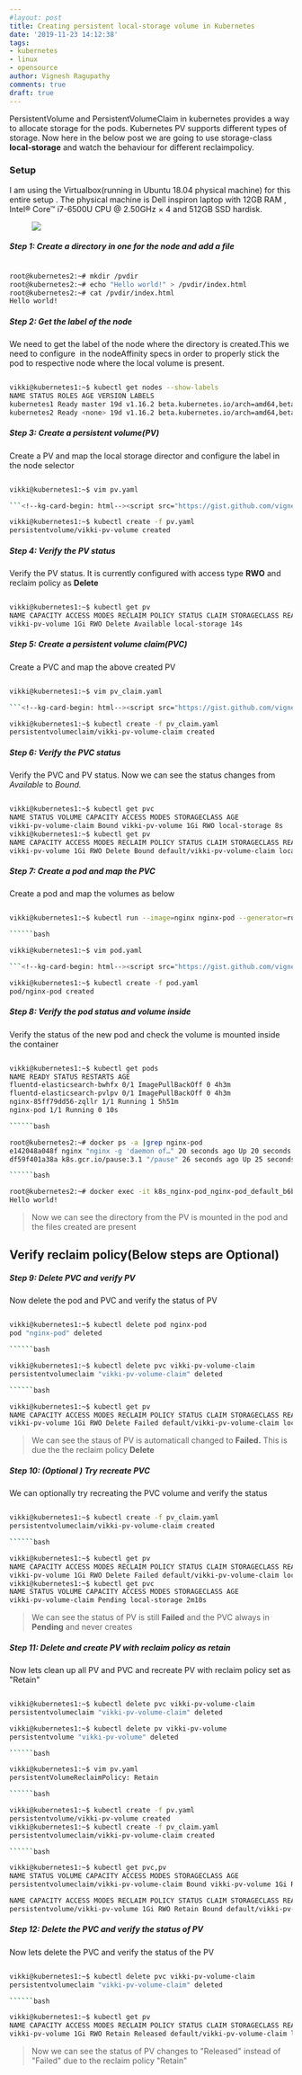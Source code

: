 ```yaml
---
#layout: post
title: Creating persistent local-storage volume in Kubernetes
date: '2019-11-23 14:12:38'
tags:
- kubernetes
- linux
- opensource
author: Vignesh Ragupathy
comments: true
draft: true
---
```


PersistentVolume and PersistentVolumeClaim in kubernetes provides a way to allocate storage for the pods. Kubernetes PV supports different types of storage. Now here in the below post we are going to use storage-class **local-storage** and watch the behaviour for different reclaimpolicy.

### **Setup**

I am using the Virtualbox(running in Ubuntu 18.04 physical machine) for this entire setup . The physical machine is Dell inspiron laptop with 12GB RAM , Intel® Core™ i7-6500U CPU @ 2.50GHz × 4 and 512GB SSD hardisk.

<!--kg-card-begin: image--><figure class="kg-card kg-image-card"><img src="../../images/2019/11/Screenshot-from-2019-11-23-11-56-54-2.png" class="kg-image"></figure><!--kg-card-end: image-->
##### Step 1: Create a directory in one for the node and add a file
```bash

root@kubernetes2:~# mkdir /pvdir
root@kubernetes2:~# echo "Hello world!" > /pvdir/index.html 
root@kubernetes2:~# cat /pvdir/index.html 
Hello world!

```
##### Step 2: Get the label of the node 

We need to get the label of the node where the directory is created.This we need to configure &nbsp;in the nodeAffinity specs in order to properly stick the pod to respective node where the local volume is present.

```bash

vikki@kubernetes1:~$ kubectl get nodes --show-labels
NAME STATUS ROLES AGE VERSION LABELS
kubernetes1 Ready master 19d v1.16.2 beta.kubernetes.io/arch=amd64,beta.kubernetes.io/os=linux,kubernetes.io/arch=amd64,kubernetes.io/hostname=kubernetes1,kubernetes.io/os=linux,node-role.kubernetes.io/master=
kubernetes2 Ready <none> 19d v1.16.2 beta.kubernetes.io/arch=amd64,beta.kubernetes.io/os=linux,kubernetes.io/arch=amd64,kubernetes.io/hostname=kubernetes2,kubernetes.io/os=linux

```
##### Step 3: Create a persistent volume(PV)

Create a PV and map the local storage director and configure the label in the node selector

```bash

vikki@kubernetes1:~$ vim pv.yaml

```<!--kg-card-begin: html--><script src="https://gist.github.com/vigneshragupathy/b0fdde697229f150740a079b77458d64.js"></script><!--kg-card-end: html-->```bash

vikki@kubernetes1:~$ kubectl create -f pv.yaml 
persistentvolume/vikki-pv-volume created

```
##### Step 4: Verify the PV status

Verify the PV status. It is currently configured with access type **RWO** and reclaim policy as **Delete**

```bash

vikki@kubernetes1:~$ kubectl get pv
NAME CAPACITY ACCESS MODES RECLAIM POLICY STATUS CLAIM STORAGECLASS REASON AGE
vikki-pv-volume 1Gi RWO Delete Available local-storage 14s

```
##### Step 5: Create a persistent volume claim(PVC)

Create a PVC and map the above created PV

```bash

vikki@kubernetes1:~$ vim pv_claim.yaml

```<!--kg-card-begin: html--><script src="https://gist.github.com/vigneshragupathy/5f9f6acb132e499ccb80523b170dc815.js"></script><!--kg-card-end: html-->```bash

vikki@kubernetes1:~$ kubectl create -f pv_claim.yaml 
persistentvolumeclaim/vikki-pv-volume-claim created

```
##### Step 6: Verify the PVC status

Verify the PVC and PV status. Now we can see the status changes from _Available_ to _Bound._

```bash

vikki@kubernetes1:~$ kubectl get pvc
NAME STATUS VOLUME CAPACITY ACCESS MODES STORAGECLASS AGE
vikki-pv-volume-claim Bound vikki-pv-volume 1Gi RWO local-storage 8s
vikki@kubernetes1:~$ kubectl get pv
NAME CAPACITY ACCESS MODES RECLAIM POLICY STATUS CLAIM STORAGECLASS REASON AGE
vikki-pv-volume 1Gi RWO Delete Bound default/vikki-pv-volume-claim local-storage 3m59s

```
##### Step 7: Create a pod and map the PVC

Create a pod and map the volumes as below

```bash

vikki@kubernetes1:~$ kubectl run --image=nginx nginx-pod --generator=run-pod/v1 --dry-run -o yaml > pod.yaml

``````bash

vikki@kubernetes1:~$ vim pod.yaml

```<!--kg-card-begin: html--><script src="https://gist.github.com/vigneshragupathy/76f42e185c516284f0babbdc3b67cd1a.js"></script><!--kg-card-end: html-->```bash

vikki@kubernetes1:~$ kubectl create -f pod.yaml 
pod/nginx-pod created

```
##### Step 8: Verify the pod status and volume inside

Verify the status of the new pod and check the volume is mounted inside the container

```bash

vikki@kubernetes1:~$ kubectl get pods
NAME READY STATUS RESTARTS AGE
fluentd-elasticsearch-bwhfx 0/1 ImagePullBackOff 0 4h3m
fluentd-elasticsearch-pvlpv 0/1 ImagePullBackOff 0 4h3m
nginx-85ff79dd56-zqllr 1/1 Running 1 5h51m
nginx-pod 1/1 Running 0 10s

``````bash

root@kubernetes2:~# docker ps -a |grep nginx-pod
e142048a048f nginx "nginx -g 'daemon of…" 20 seconds ago Up 20 seconds k8s_nginx-pod_nginx-pod_default_b6b900bb-b214-4b96-bc90-18b2358ee225_0
df59f401a38a k8s.gcr.io/pause:3.1 "/pause" 26 seconds ago Up 25 seconds k8s_POD_nginx-pod_default_b6b900bb-b214-4b96-bc90-18b2358ee225_0

``````bash

root@kubernetes2:~# docker exec -it k8s_nginx-pod_nginx-pod_default_b6b900bb-b214-4b96-bc90-18b2358ee225_0 cat /usr/share/nginx/html/index.html
Hello world!

```

> Now we can see the directory from the PV is mounted in the pod and the files created are present

## Verify reclaim policy(Below steps are Optional)

##### Step 9: Delete PVC and verify PV

Now delete the pod and PVC and verify the status of PV

```bash

vikki@kubernetes1:~$ kubectl delete pod nginx-pod
pod "nginx-pod" deleted

``````bash

vikki@kubernetes1:~$ kubectl delete pvc vikki-pv-volume-claim 
persistentvolumeclaim "vikki-pv-volume-claim" deleted

``````bash

vikki@kubernetes1:~$ kubectl get pv
NAME CAPACITY ACCESS MODES RECLAIM POLICY STATUS CLAIM STORAGECLASS REASON AGE
vikki-pv-volume 1Gi RWO Delete Failed default/vikki-pv-volume-claim local-storage 5m30s

```

> We can see the staus of PV is automaticall changed to **Failed.** This is due the the reclaim policy **Delete**

##### Step 10: (Optional ) Try recreate PVC

We can optionally try recreating the PVC volume and verify the status

```bash

vikki@kubernetes1:~$ kubectl create -f pv_claim.yaml 
persistentvolumeclaim/vikki-pv-volume-claim created

``````bash

vikki@kubernetes1:~$ kubectl get pv
NAME CAPACITY ACCESS MODES RECLAIM POLICY STATUS CLAIM STORAGECLASS REASON AGE
vikki-pv-volume 1Gi RWO Delete Failed default/vikki-pv-volume-claim local-storage 5m57s
vikki@kubernetes1:~$ kubectl get pvc
NAME STATUS VOLUME CAPACITY ACCESS MODES STORAGECLASS AGE
vikki-pv-volume-claim Pending local-storage 2m10s

```

> We can see the status of PV is still **Failed** and the PVC always in **Pending** and never creates

##### Step 11: Delete and create PV with reclaim policy as retain

Now lets clean up all PV and PVC and recreate PV with reclaim policy set as "Retain"

```bash

vikki@kubernetes1:~$ kubectl delete pvc vikki-pv-volume-claim 
persistentvolumeclaim "vikki-pv-volume-claim" deleted

vikki@kubernetes1:~$ kubectl delete pv vikki-pv-volume 
persistentvolume "vikki-pv-volume" deleted

``````bash

vikki@kubernetes1:~$ vim pv.yaml
persistentVolumeReclaimPolicy: Retain

``````bash

vikki@kubernetes1:~$ kubectl create -f pv.yaml 
persistentvolume/vikki-pv-volume created
vikki@kubernetes1:~$ kubectl create -f pv_claim.yaml 
persistentvolumeclaim/vikki-pv-volume-claim created

``````bash

vikki@kubernetes1:~$ kubectl get pvc,pv
NAME STATUS VOLUME CAPACITY ACCESS MODES STORAGECLASS AGE
persistentvolumeclaim/vikki-pv-volume-claim Bound vikki-pv-volume 1Gi RWO local-storage 99s

NAME CAPACITY ACCESS MODES RECLAIM POLICY STATUS CLAIM STORAGECLASS REASON AGE
persistentvolume/vikki-pv-volume 1Gi RWO Retain Bound default/vikki-pv-volume-claim local-storage 118s

```
##### Step 12: Delete the PVC and verify the status of PV

Now lets delete the PVC and verify the status of the PV

```bash

vikki@kubernetes1:~$ kubectl delete pvc vikki-pv-volume-claim 
persistentvolumeclaim "vikki-pv-volume-claim" deleted

``````bash

vikki@kubernetes1:~$ kubectl get pv
NAME CAPACITY ACCESS MODES RECLAIM POLICY STATUS CLAIM STORAGECLASS REASON AGE
vikki-pv-volume 1Gi RWO Retain Released default/vikki-pv-volume-claim local-storage 2m11s

```

> Now we can see the status of PV changes to "Released" instead of "Failed" due to the reclaim policy "Retain"

